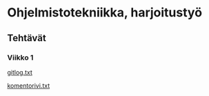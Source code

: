 # Ohjelmistotekniikka, harjoitustyö

## Tehtävät

### Viikko 1
[gitlog.txt](https://github.com/MiikaMatias/ot-harjoitustyo/blob/master/laskarit/viikko1/gitlog.txt)

[komentorivi.txt](https://github.com/MiikaMatias/ot-harjoitustyo/blob/master/laskarit/viikko1/komentorivi.txt)
